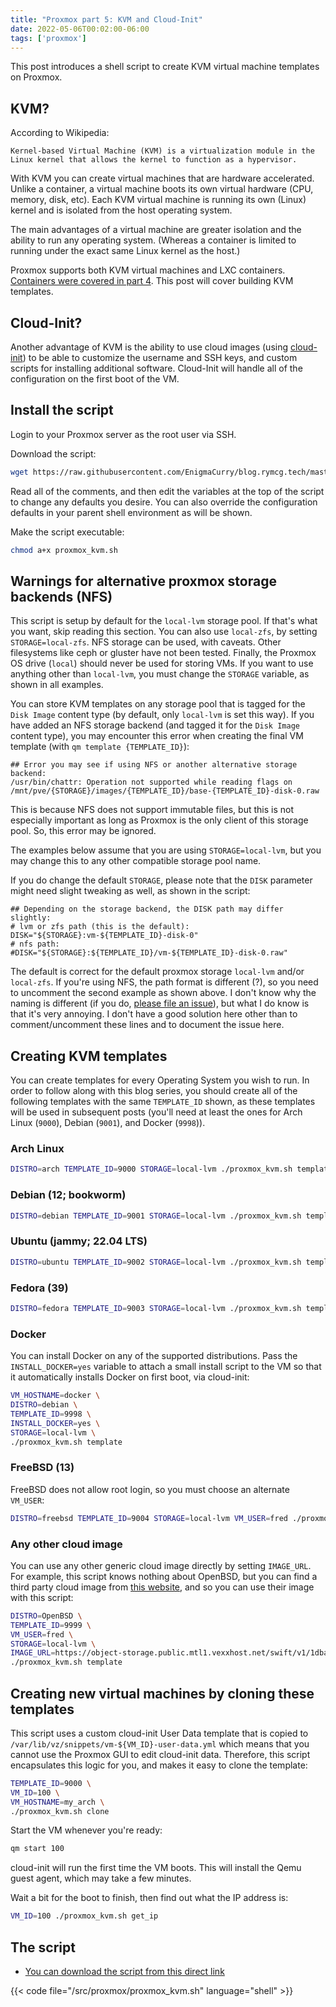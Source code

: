 ```yaml
---
title: "Proxmox part 5: KVM and Cloud-Init"
date: 2022-05-06T00:02:00-06:00
tags: ['proxmox']
---
```


This post introduces a shell script to create KVM virtual machine
templates on Proxmox.

## KVM?

According to Wikipedia:

```
Kernel-based Virtual Machine (KVM) is a virtualization module in the
Linux kernel that allows the kernel to function as a hypervisor.
```

With KVM you can create virtual machines that are hardware
accelerated. Unlike a container, a virtual machine boots its own
virtual hardware (CPU, memory, disk, etc). Each KVM virtual machine is
running its own (Linux) kernel and is isolated from the host operating
system.

The main advantages of a virtual machine are greater isolation and the
ability to run any operating system. (Whereas a container is limited
to running under the exact same Linux kernel as the host.)

Proxmox supports both KVM virtual machines and LXC containers.
[Containers were covered in part 4](./04-containers). This post will
cover building KVM templates.

## Cloud-Init?

Another advantage of KVM is the ability to use cloud images (using
[cloud-init](https://pve.proxmox.com/wiki/Cloud-Init_Support)) to be
able to customize the username and SSH keys, and custom scripts for
installing additional software. Cloud-Init will handle all of the
configuration on the first boot of the VM.

## Install the script

Login to your Proxmox server as the root user via SSH.

Download the script:

```bash
wget https://raw.githubusercontent.com/EnigmaCurry/blog.rymcg.tech/master/src/proxmox/proxmox_kvm.sh
```

Read all of the comments, and then edit the variables at the top of
the script to change any defaults you desire. You can also override
the configuration defaults in your parent shell environment as will be
shown.

Make the script executable:

```bash
chmod a+x proxmox_kvm.sh
```

## Warnings for alternative proxmox storage backends (NFS)

This script is setup by default for the `local-lvm` storage pool. If
that's what you want, skip reading this section. You can also use
`local-zfs`, by setting `STORAGE=local-zfs`. NFS storage can be used,
with caveats. Other filesystems like ceph or gluster have not been
tested. Finally, the Proxmox OS drive (`local`) should never be used
for storing VMs. If you want to use anything other than `local-lvm`,
you must change the `STORAGE` variable, as shown in all examples.

You can store KVM templates on any storage pool that is tagged for the
`Disk Image` content type (by default, only `local-lvm` is set this
way). If you have added an NFS storage backend (and tagged it for the
`Disk Image` content type), you may encounter this error when creating
the final VM template (with `qm template {TEMPLATE_ID}`):


```
## Error you may see if using NFS or another alternative storage backend:
/usr/bin/chattr: Operation not supported while reading flags on /mnt/pve/{STORAGE}/images/{TEMPLATE_ID}/base-{TEMPLATE_ID}-disk-0.raw
```

This is because NFS does not support immutable files, but this is not
especially important as long as Proxmox is the only client of this
storage pool. So, this error may be ignored.

The examples below assume that you are using `STORAGE=local-lvm`, but
you may change this to any other compatible storage pool name.

If you do change the default `STORAGE`, please note that the `DISK`
parameter might need slight tweaking as well, as shown in the script:

```
## Depending on the storage backend, the DISK path may differ slightly:
# lvm or zfs path (this is the default):
DISK="${STORAGE}:vm-${TEMPLATE_ID}-disk-0"
# nfs path:
#DISK="${STORAGE}:${TEMPLATE_ID}/vm-${TEMPLATE_ID}-disk-0.raw"
```

The default is correct for the default proxmox storage `local-lvm`
and/or `local-zfs`. If you're using NFS, the path format is different
(?), so you need to uncomment the second example as shown above. I
don't know why the naming is different (if you do, [please file an
issue](https://github.com/EnigmaCurry/blog.rymcg.tech/issues)), but
what I do know is that it's very annoying. I don't have a good
solution here other than to comment/uncomment these lines and to
document the issue here.

## Creating KVM templates

You can create templates for every Operating System you wish to run.
In order to follow along with this blog series, you should create all
of the following templates with the same `TEMPLATE_ID` shown, as these
templates will be used in subsequent posts (you'll need at least the
ones for Arch Linux (`9000`), Debian (`9001`), and Docker (`9998`)).

### Arch Linux

```bash
DISTRO=arch TEMPLATE_ID=9000 STORAGE=local-lvm ./proxmox_kvm.sh template
```

### Debian (12; bookworm)

```bash
DISTRO=debian TEMPLATE_ID=9001 STORAGE=local-lvm ./proxmox_kvm.sh template
```

### Ubuntu (jammy; 22.04 LTS)

```bash
DISTRO=ubuntu TEMPLATE_ID=9002 STORAGE=local-lvm ./proxmox_kvm.sh template
```

### Fedora (39)

```bash
DISTRO=fedora TEMPLATE_ID=9003 STORAGE=local-lvm ./proxmox_kvm.sh template
```

### Docker

You can install Docker on any of the supported distributions. Pass the
`INSTALL_DOCKER=yes` variable to attach a small install script to the
VM so that it automatically installs Docker on first boot, via
cloud-init:

```bash
VM_HOSTNAME=docker \
DISTRO=debian \
TEMPLATE_ID=9998 \
INSTALL_DOCKER=yes \
STORAGE=local-lvm \
./proxmox_kvm.sh template
```

### FreeBSD (13)

FreeBSD does not allow root login, so you must choose an alternate `VM_USER`:

```bash
DISTRO=freebsd TEMPLATE_ID=9004 STORAGE=local-lvm VM_USER=fred ./proxmox_kvm.sh template
```

### Any other cloud image

You can use any other generic cloud image directly by setting
`IMAGE_URL`. For example, this script knows nothing about OpenBSD, but
you can find a third party cloud image from [this
website](https://bsd-cloud-image.org/), and so you can use their image
with this script:

```bash
DISTRO=OpenBSD \
TEMPLATE_ID=9999 \
VM_USER=fred \
STORAGE=local-lvm \
IMAGE_URL=https://object-storage.public.mtl1.vexxhost.net/swift/v1/1dbafeefbd4f4c80864414a441e72dd2/bsd-cloud-image.org/images/openbsd/7.0/2021-12-11/openbsd-7.0.qcow2 \
./proxmox_kvm.sh template
```

## Creating new virtual machines by cloning these templates

This script uses a custom cloud-init User Data template that is copied
to `/var/lib/vz/snippets/vm-${VM_ID}-user-data.yml` which means that
you cannot use the Proxmox GUI to edit cloud-init data. Therefore,
this script encapsulates this logic for you, and makes it easy to
clone the template:

```bash
TEMPLATE_ID=9000 \
VM_ID=100 \
VM_HOSTNAME=my_arch \
./proxmox_kvm.sh clone
```

Start the VM whenever you're ready:

```bash
qm start 100
```

cloud-init will run the first time the VM boots. This will install the
Qemu guest agent, which may take a few minutes.

Wait a bit for the boot to finish, then find out what the IP address
is:

```bash
VM_ID=100 ./proxmox_kvm.sh get_ip
```


## The script

 * [You can download the script from this direct link](https://raw.githubusercontent.com/EnigmaCurry/blog.rymcg.tech/master/src/proxmox/proxmox_kvm.sh)

{{< code file="/src/proxmox/proxmox_kvm.sh" language="shell" >}}
